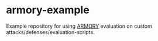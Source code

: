 # armory-example
Example repository for using [ARMORY](https://github.com/twosixlabs/armory) evaluation on custom attacks/defenses/evaluation-scripts.
